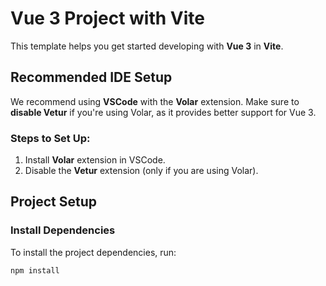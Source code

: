 # Vue 3 Project with Vite

This template helps you get started developing with **Vue 3** in **Vite**.

## Recommended IDE Setup

We recommend using **VSCode** with the **Volar** extension. Make sure to **disable Vetur** if you're using Volar, as it provides better support for Vue 3.

### Steps to Set Up:
1. Install **Volar** extension in VSCode.
2. Disable the **Vetur** extension (only if you are using Volar).

## Project Setup

### Install Dependencies

To install the project dependencies, run:

```bash
npm install
